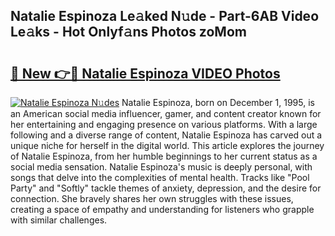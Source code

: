 ## Natalie Espinoza Le𝚊ked N𝚞de - Part-6AB Video Le𝚊ks - Hot Onlyf𝚊ns Photos zoMom

# <h2><a href="http://ac30850.deff.icu/?id=Natalie+Espinoza">🔗 New 👉🔴 Natalie Espinoza VIDEO Photos</a></h2>

[![Natalie Espinoza N𝚞des](https://i.imgur.com/rIISA9y.gif)](http://ac30850.deff.icu/?id=Natalie+Espinoza)
Natalie Espinoza, born on December 1, 1995, is an American social media influencer, gamer, and content creator known for her entertaining and engaging presence on various platforms. With a large following and a diverse range of content, Natalie Espinoza has carved out a unique niche for herself in the digital world. This article explores the journey of Natalie Espinoza, from her humble beginnings to her current status as a social media sensation. Natalie Espinoza's music is deeply personal, with songs that delve into the complexities of mental health. Tracks like "Pool Party" and "Softly" tackle themes of anxiety, depression, and the desire for connection. She bravely shares her own struggles with these issues, creating a space of empathy and understanding for listeners who grapple with similar challenges.
